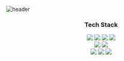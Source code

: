 ![header](https://capsule-render.vercel.app/api?type=slice&color=auto&text=JeongHyeonPark&height=250)

<h3 align="center">Tech Stack</h3>

<p align="center">
  <img src ="https://img.shields.io/badge/Javascript-F7DF1E?&style=for-the-badge&logo=Javascript&logoColor=white"/>
  <img src ="https://img.shields.io/badge/TypeScript-3178C6?&style=for-the-badge&logo=TypeScript&logoColor=white"/>
  <img src ="https://img.shields.io/badge/HTML5-E34F26?&style=for-the-badge&logo=HTML5&logoColor=white"/>
  <img src ="https://img.shields.io/badge/CSS3-1572B6?&style=for-the-badge&logo=CSS3&logoColor=white"/>
  <br/>
  <img src ="https://img.shields.io/badge/React-61DAFB?&style=for-the-badge&logo=React&logoColor=white"/>
  <img src ="https://img.shields.io/badge/Vue.js-4FC08D?&style=for-the-badge&logo=Vue.js&logoColor=white"/>
  <br/>
  <img src ="https://img.shields.io/badge/Node.js-339933?&style=for-the-badge&logo=Node.js&logoColor=white"/>
  <img src ="https://img.shields.io/badge/Express-000000?&style=for-the-badge&logo=Express&logoColor=white"/>
  <img src ="https://img.shields.io/badge/Electron-47848F?&style=for-the-badge&logo=Electron&logoColor=white"/>
</p>
